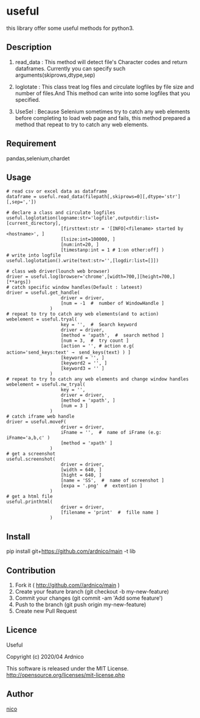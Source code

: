 useful
====

this library offer some useful methods for python3.

## Description

1. read_data :  This method will detect file's Character codes and
                return dataframes. 
                Currently you can specify such arguments(skiprows,dtype,sep)

2. loglotate :  This class treat log files and circulate logfiles 
                by file size and number of files.And This method can write
                into some logfiles that you specified.

3. UseSel :     Because Selenium sometimes try to catch any web elements
                before completing to load web page and fails,
                this method prepared a method that repeat to try to catch
                any web elements.

## Requirement

pandas,selenium,chardet

## Usage

    # read csv or excel data as dataframe
    dataframe = useful.read_data(filepath[,skiprows=0][,dtype='str'][,sep=','])

    # declare a class and circulate logfiles
    useful.loglotation(logname:str='logfile',outputdir:list=[current_directory],
                        [firsttext:str = '[INFO]<filename> started by <hostname>', ]
                        [lsize:int=100000, ]
                        [num:int=20, ]
                        [timestanp:int = 1 # 1:on other:off] )
    # write into logfile 
    useful.loglotation().write(text:str='',[logdir:list=[]])

    # class web driver(lounch web browser)
    driver = useful.log(browser='chrome',[width=700,][height=700,][**args])
    # catch specific window handles(Default : lateest)
    driver = useful.get_handle(
                        driver = driver,
                        [num = -1  #  number of WindowHandle ]
                    )
    # repeat to try to catch any web elements(and to action)
    webelement = useful.tryal(
                        key = '',  #  Search keyword
                        driver = driver,
                        [method = 'xpath',  #  search method ]
                        [num = 3,  #  try count ]
                        [action = '', # action e.g( action='send_keys:text' →　send_keys(text) ) ]
                        [keyword = '', ]
                        [keyword2 = '', ]
                        [keyword3 = '' ]
                    )
    # repeat to try to catch any web elements and change window handles 
    webelement = useful.nw_tryal(
                        key = '',
                        driver = driver,
                        [method = 'xpath', ]
                        [num = 3 ]
                    )
    # catch iframe web handle
    driver = useful.moveF(
                        driver = driver,
                        iFname = '',  #  name of iFrame (e.g: iFname='a,b,c' )
                        [method = 'xpath' ]
                    )
    # get a screenshot
    useful.screenshot(
                        driver = driver,
                        [width = 640, ]
                        [hight = 640, ]
                        [name = 'SS',  #  name of screenshot ]
                        [expa = '.png'  #  extention ]
                    )
    # get a html file
    useful.printhtml(
                        driver = driver,
                        [filename = 'print'  #  fille name ]
                    )

## Install

pip install git+https://github.com/ardnico/main -t lib

## Contribution

1. Fork it ( http://github.com//ardnico/main )
2. Create your feature branch (git checkout -b my-new-feature)
3. Commit your changes (git commit -am 'Add some feature')
4. Push to the branch (git push origin my-new-feature)
5. Create new Pull Request

## Licence

Useful

Copyright (c) 2020/04 Ardnico

This software is released under the MIT License.
http://opensource.org/licenses/mit-license.php

## Author

[nico](https://qiita.com/mabe)
